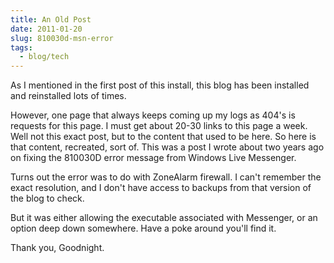 ```yaml
---
title: An Old Post
date: 2011-01-20
slug: 810030d-msn-error
tags:
  - blog/tech
---
```


As I mentioned in the first post of this install, this blog has been installed and reinstalled lots of times.

However, one page that always keeps coming up my logs as 404's is requests for this page. I must get about 20-30 links to this page a week. Well not this exact post, but to the content that used to be here. So here is that content, recreated, sort of. This was a post I wrote about two years ago on fixing the 810030D error message from Windows Live Messenger.

Turns out the error was to do with ZoneAlarm firewall. I can't remember the exact resolution, and I don't have access to backups from that version of the blog to check.

But it was either allowing the executable associated with Messenger, or an option deep down somewhere. Have a poke around you'll find it.

Thank you, Goodnight.
